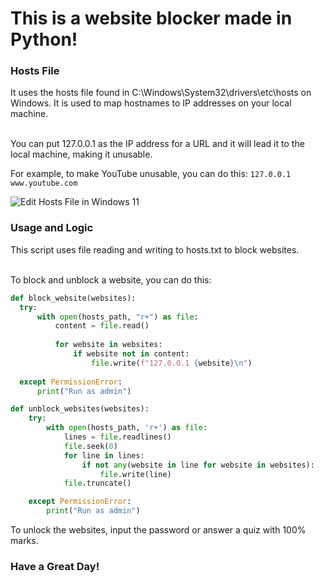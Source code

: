 # This is a website blocker made in Python!

### Hosts File
It uses the hosts file found in C:\Windows\System32\drivers\etc\hosts on Windows.
It is used to map hostnames to IP addresses on your local machine.<br /><br />

You can put 127.0.0.1 as the IP address for a URL and it will lead it to the local machine, making it unusable.<br />

For example, to make YouTube unusable, you can do this:
`127.0.0.1 www.youtube.com`<br />

![Edit Hosts File in Windows 11](https://allthings.how/content/images/wordpress/2021/07/allthings.how-how-to-edit-hosts-file-in-windows-11-image-1.png)<br />

### Usage and Logic
This script uses file reading and writing to hosts.txt to block websites.<br /><br />

To block and unblock a website, you can do this:
```python
def block_website(websites):
  try:
      with open(hosts_path, "r+") as file:
          content = file.read()
  
          for website in websites:
              if website not in content:
                  file.write(f"127.0.0.1 {website}\n")
  
  except PermissionError:
      print("Run as admin")

def unblock_websites(websites):
    try:
        with open(hosts_path, 'r+') as file:
            lines = file.readlines()
            file.seek(0)
            for line in lines:
                if not any(website in line for website in websites):
                    file.write(line)
            file.truncate()

    except PermissionError:
        print("Run as admin")

```

To unlock the websites, input the password or answer a quiz with 100% marks.

### Have a Great Day!
